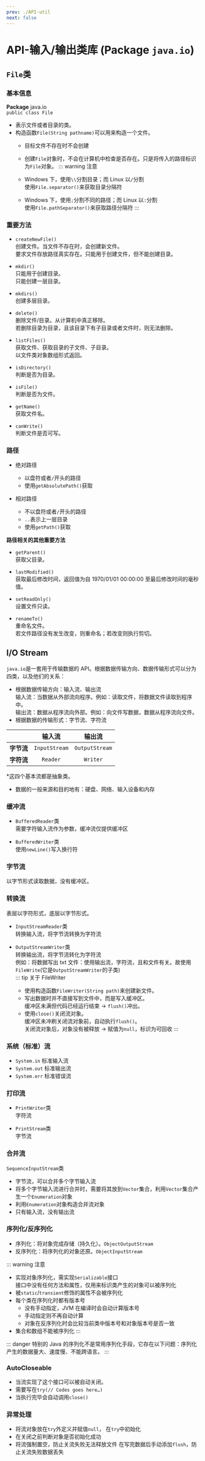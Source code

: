 ```yaml
---
prev: ./API-util
next: false
---
```


# API-输入/输出类库 (Package `java.io`)
## `File`类
### 基本信息  
**Package** java.io  
`public class File`  

+ 表示文件或者目录的类。  
+ 构造函数`File(String pathname)`可以用来构造一个文件。  
  + 目标文件不存在时不会创建
  + 创建`File`对象时，不会在计算机中检查是否存在。只是将传入的路径标识为`File`对象。
  ::: warning 注意
  + Windows 下，使用`\\`分割目录；而 Linux 以`/`分割  
	使用`File.separator()`来获取目录分隔符
	
  + Windows 下，使用`;`分割不同的路径；而 Linux 以`:`分割  
    使用`File.pathSeparator()`来获取路径分隔符
  :::

### 重要方法  
+ `createNewFile()`  
  创建文件。当文件不存在时，会创建新文件。  
  要求文件存放路径真实存在。只能用于创建文件，但不能创建目录。

+ `mkdir()`  
  只能用于创建目录。  
  只能创建一层目录。

+ `mkdirs()`  
  创建多层目录。

+ `delete()`  
  删除文件/目录。从计算机中真正移除。  
  若删除目录为目录，且该目录下有子目录或者文件时，则无法删除。

+ `listFiles()`  
  获取文件、获取目录的子文件、子目录。  
  以文件类对象数组形式返回。  

+ `isDirectory()`  
  判断是否为目录。  

+ `isFile()`  
  判断是否为文件。  

+ `getName()`  
  获取文件名。  

+ `canWrite()`  
  判断文件是否可写。  
### 路径
+ 绝对路径  
  + 以盘符或者`/`开头的路径  
  + 使用`getAbsolutePath()`获取

+ 相对路径  
  + 不以盘符或者`/`开头的路径
  + `..`表示上一层目录
  + 使用`getPath()`获取

**路径相关的其他重要方法**
+ `getParent()`  
  获取父目录。  

+ `lastModified()`  
  获取最后修改时间，返回值为自 1970/01/01 00:00:00 至最后修改时间的毫秒值。  

+ `setReadOnly()`  
  设置文件只读。  

+ `renameTo()`  
  重命名文件。  
  若文件路径没有发生改变，则重命名；若改变则执行剪切。

## I/O Stream
`java.io`是一套用于传输数据的 API。根据数据传输方向、数据传输形式可以分为四类，以及他们的关系：  
+ 根据数据传输方向：输入流、输出流    
  输入流：当数据从外部流向程序。例如：读取文件，将数据文件读取到程序中。  
  输出流：数据从程序流向外部。例如：向文件写数据，数据从程序流向文件。
+ 根据数据的传输形式：字节流、字符流  

||输入流|输出流|
|:--:|:--:|:--:|
|**字节流**|`InputStream`|`OutputStream`|
|**字符流**|`Reader`|`Writer`|  
*这四个基本流都是抽象类。  

+ 数据的一般来源和目的地有：硬盘、网络、输入设备和内存  

### 缓冲流
+ `BufferedReader`类  
  需要字符输入流作为参数，缓冲流仅提供缓冲区

+ `BufferedWriter`类  
  使用`newLine()`写入换行符

### 字节流
以字节形式读取数据，没有缓冲区。

### 转换流
表层以字符形式，底层以字节形式。  

+ `InputStreamReader`类  
  转换输入流，将字节流转换为字符流  

+ `OutputStreamWriter`类  
  转换输出流，将字节流转化为字符流  
  例如：将数据写出 txt 文件：使用输出流，字符流，且和文件有关。故使用`FileWrite`(它是`OutputStreamWriter`的子类)  
  ::: tip 关于 FileWriter
  + 使用构造函数`FileWriter(String path)`来创建新文件。
  + 写出数据时并不直接写到文件中，而是写入缓冲区。  
    缓冲区未满但代码已经运行结束 → `flush()`冲出。
  + 使用`close()`关闭流对象。  
		缓冲区未冲刷关闭流对象前，自动执行`flush()`。  
    关闭流对象后，对象没有被释放 → 赋值为`null`，标识为可回收
  :::

### 系统（标准）流
+ `System.in` 标准输入流
+ `System.out` 标准输出流
+ `System.err` 标准错误流

### 打印流
+ `PrintWriter`类  
  字符流

+ `PrintStream`类  
  字节流  

### 合并流
`SequenceInputStream`类  
+ 字节流，可以合并多个字节输入流
+ 将多个字节输入流进行合并时，需要将其放到`Vector`集合，利用`Vector`集合产生一个`Enumeration`对象
+ 利用`Enumeration`对象构造合并流对象
+ 只有输入流，没有输出流

### 序列化/反序列化
+ 序列化：将对象完成存储（持久化）。`ObjectOutputStream`
+ 反序列化：将序列化的对象还原。`ObjectInputStream`

::: warning 注意
+ 实现对象序列化，需实现`Serializable`接口  
  接口中没有任何方法和属性，仅用来标识类产生的对象可以被序列化  
+ 被`static`/`transient`修饰的属性不会被序列化  
+ 每个类在序列化时都有版本号  
	+ 没有手动指定，JVM 在编译时会自动计算版本号
	+ 手动指定则不再自动计算
  + 对象在反序列化时会比较当前类中版本号和对象版本号是否一致
+ 集合和数组不能被序列化
:::

::: danger 特别的
Java 的序列化不是常用序列化手段，它存在以下问题：序列化产生的数据量大、速度慢、不能跨语言。
:::

### AutoCloseable
+ 当流实现了这个接口可以被自动关闭。
+ 需要写在`try(// Codes goes here…)`
+ 当执行完毕会自动调用`close()`

### 异常处理
+ 将流对象放在`try`外定义并赋值`null`， 在`try`中初始化
+ 在关闭之前判断对象是否初始化成功
+ 将流强制置空，防止关流失败无法释放文件
在写完数据后手动添加`flush`，防止关流失败数据丢失